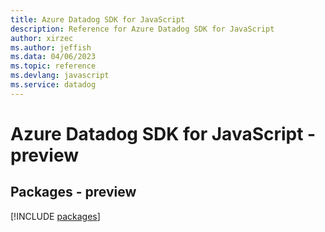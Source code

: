 ```yaml
---
title: Azure Datadog SDK for JavaScript
description: Reference for Azure Datadog SDK for JavaScript
author: xirzec
ms.author: jeffish
ms.data: 04/06/2023
ms.topic: reference
ms.devlang: javascript
ms.service: datadog
---
```

# Azure Datadog SDK for JavaScript - preview
## Packages - preview
[!INCLUDE [packages](datadog-index.md)]